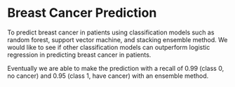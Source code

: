 # Breast Cancer Prediction
To predict breast cancer in patients using classification models such as random forest, support vector machine, and stacking ensemble method. We would like to see if other classification models can outperform logistic regression in predicting breast cancer in patients. 

Eventually we are able to make the prediction with a recall of 0.99 (class 0, no cancer) and 0.95 (class 1, have cancer) with an ensemble method.
